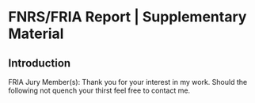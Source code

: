 # FNRS/FRIA Report | Supplementary Material

## Introduction
FRIA Jury Member(s): Thank you for your interest in my work. Should the following not quench your thirst feel free to contact me.

## 